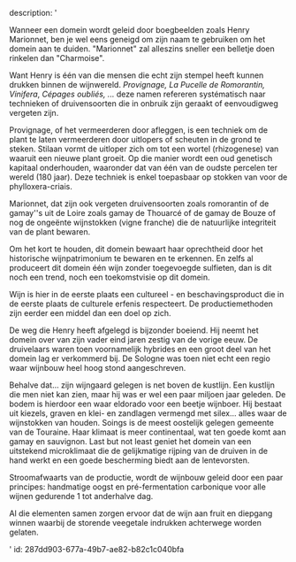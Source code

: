 description: '<p>Wanneer een domein wordt geleid door boegbeelden zoals Henry Marionnet, ben je wel eens geneigd om zijn naam te gebruiken om het domein aan te duiden. "Marionnet" zal alleszins sneller een belletje doen rinkelen dan "Charmoise".<br></p><p>Want Henry is één van die mensen die echt zijn stempel heeft kunnen drukken binnen de wijnwereld.&nbsp;<em>Provignage, La Pucelle de Romorantin, Vinifera</em>,&nbsp;<em>Cépages oubliés, ... </em>deze namen refereren systématisch naar technieken of druivensoorten die in onbruik zijn geraakt of eenvoudigweg vergeten zijn.</p><p>Provignage, of het vermeerderen door afleggen, is een techniek om de plant te laten vermeerderen door uitlopers of scheuten in de grond te steken. Stilaan vormt de uitloper zich om tot een wortel (rhizogenese) van waaruit een nieuwe plant groeit. Op die manier wordt een oud genetisch kapitaal onderhouden, waaronder dat van één van de oudste percelen ter wereld (180 jaar). Deze techniek is enkel toepasbaar op stokken van voor de phylloxera-criais.</p><p>Marionnet, dat zijn ook vergeten druivensoorten zoals romorantin of de gamay''s uit de Loire zoals gamay de Thouarcé of de gamay de Bouze of nog de ongeënte wijnstokken (vigne franche) die de natuurlijke integriteit van de plant bewaren.</p><p>Om het kort te houden, dit domein bewaart haar oprechtheid door het historische wijnpatrimonium te bewaren en te erkennen. En zelfs al produceert dit domein één wijn zonder toegevoegde sulfieten, dan is dit noch een trend, noch een toekomstvisie op dit domein.</p><p>Wijn is hier in de eerste plaats een cultureel - en beschavingsproduct die in de eerste plaats de culturele erfenis respecteert. De productiemethoden zijn eerder een middel dan een doel op zich.</p><p>De weg die Henry heeft afgelegd is bijzonder boeiend. Hij neemt het domein over van zijn vader eind jaren zestig van de vorige eeuw. De druivelaars waren toen voornamelijk hybrides en een groot deel van het domein lag er verkommerd bij. De Sologne was toen niet echt een regio waar wijnbouw heel hoog stond aangeschreven.</p><p>Behalve dat... zijn wijngaard gelegen is net boven de kustlijn. Een kustlijn die men niet kan zien, maar hij was er wel een paar miljoen jaar geleden. De bodem is hierdoor een waar eldorado voor een beetje wijnboer. Hij bestaat uit kiezels, graven en klei- en zandlagen vermengd met silex... alles waar de wijnstokken van houden. Soings is de meest oostelijk gelegen gemeente van de Touraine. Haar klimaat is meer continentaal, wat ten goede komt aan gamay en sauvignon. Last but not least geniet het domein van een uitstekend microklimaat die de gelijkmatige rijping van de druiven in de hand werkt en een goede bescherming biedt aan de lentevorsten.</p><p>Stroomafwaarts van de productie, wordt de wijnbouw geleid door een paar principes: handmatige oogst en pré-fermentation carbonique voor alle wijnen gedurende 1 tot anderhalve dag.</p><p>Al die elementen samen zorgen ervoor dat de wijn aan fruit en diepgang winnen waarbij de storende veegetale indrukken achterwege worden gelaten.</p>'
id: 287dd903-677a-49b7-ae82-b82c1c040bfa
